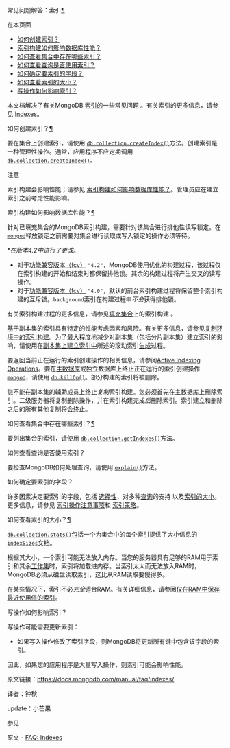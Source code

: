  常见问题解答：索引[¶](https://docs.mongodb.com/manual/faq/indexes/faq-indexes)


在本页面

- [如何创建索引？](https://docs.mongodb.com/manual/faq/indexes/how-do-i-create-an-index)
- [索引构建如何影响数据库性能？](https://docs.mongodb.com/manual/faq/indexes/how-does-an-index-build-affect-database-performance)
- [如何查看集合中存在哪些索引？](https://docs.mongodb.com/manual/faq/indexes/how-do-i-see-what-indexes-exist-on-a-collection)
- [如何查看查询是否使用索引？](https://docs.mongodb.com/manual/faq/indexes/how-can-i-see-if-a-query-uses-an-index)
- [如何确定要索引的字段？](https://docs.mongodb.com/manual/faq/indexes/how-do-i-determine-which-fields-to-index)
- [如何查看索引的大小？](https://docs.mongodb.com/manual/faq/indexes/how-can-i-see-the-size-of-an-index)
- [写操作如何影响索引？](https://docs.mongodb.com/manual/faq/indexes/how-do-write-operations-affect-indexes)


本文档解决了有关MongoDB [索引的](https://docs.mongodb.com/manual/indexes/)一些常见问题 。有关索引的更多信息，请参见 [Indexes](https://docs.mongodb.com/manual/indexes/)。



 如何创建索引？[¶](https://docs.mongodb.com/manual/faq/indexes/how-do-i-create-an-index)


要在集合上创建索引，请使用 [`db.collection.createIndex()`](https://docs.mongodb.com/manual/reference/method/db.collection.createIndex/db.collection.createIndex)方法。创建索引是一种管理性操作。通常，应用程序不应定期调用 [`db.collection.createIndex()`](https://docs.mongodb.com/manual/reference/method/db.collection.createIndex/db.collection.createIndex)。


注意

索引构建会影响性能；请参见 [索引构建如何影响数据库性能？](https://docs.mongodb.com/manual/faq/indexes/faq-index-performance)。管理员应在建立索引之前考虑性能影响。



 索引构建如何影响数据库性能？[¶](https://docs.mongodb.com/manual/faq/indexes/how-does-an-index-build-affect-database-performance)


针对已填充集合的MongoDB索引构建，需要针对该集合进行排他性读写锁定。在[`mongod`](https://docs.mongodb.com/manual/reference/program/mongod/bin.mongod)释放锁定之前需要对集合进行读取或写入锁定的操作必须等待。

**在版本4.2中进行了更改。*


- 对于[功能兼容版本（fcv）](https://docs.mongodb.com/manual/reference/command/setFeatureCompatibilityVersion/view-fcv) `"4.2"`，MongoDB使用优化的构建过程，该过程仅在索引构建的开始和结束时都保留排他锁。其余的构建过程将产生交叉的读写操作。
- 对于[功能兼容版本（fcv）](https://docs.mongodb.com/manual/reference/command/setFeatureCompatibilityVersion/view-fcv) `"4.0"`，默认的前台索引构建过程将保留整个索引构建的互斥锁。`background`索引在构建过程中*不会*获得排他锁。


有关索引构建过程的更多信息，请参见[填充集合](https://docs.mongodb.com/manual/core/index-creation/index-operations)上的索引构建 。


基于副本集的索引具有特定的性能考虑因素和风险。有关更多信息，请参见[复制环境中的索引构建](https://docs.mongodb.com/manual/core/index-creation/index-operations-replicated-build)。为了最大程度地减少对副本集（包括分片副本集）建立索引的影响，请使用在[副本集上建立索引中](https://docs.mongodb.com/manual/tutorial/build-indexes-on-replica-sets/)所述的滚动索引[生成](https://docs.mongodb.com/manual/tutorial/build-indexes-on-replica-sets/)过程。


要返回当前正在运行的索引创建操作的相关信息，请参阅[Active Indexing Operations](https://docs.mongodb.com/manual/reference/method/db.currentOp/currentop-index-creation)。要在[主数据库](https://docs.mongodb.com/manual/reference/glossary/term-primary)或独立数据库上终止正在运行的索引创建操作[`mongod`](https://docs.mongodb.com/manual/reference/program/mongod/bin.mongod)，请使用 [`db.killOp()`](https://docs.mongodb.com/manual/reference/method/db.killOp/db.killOp)。部分构建的索引将被删除。


您不能在副本集的辅助成员上终止*复制*索引构建。您必须首先在主数据库上删除索引。二级服务器将复制删除操作，并在索引构建完成*后*删除索引。索引建立和删除之后的所有其他复制将会终止。



 如何查看集合中存在哪些索引？[¶](https://docs.mongodb.com/manual/faq/indexes/how-do-i-see-what-indexes-exist-on-a-collection)


要列出集合的索引，请使用 [`db.collection.getIndexes()`](https://docs.mongodb.com/manual/reference/method/db.collection.getIndexes/db.collection.getIndexes)方法。



 如何查看查询是否使用索引？

要检查MongoDB如何处理查询，请使用 [`explain()`](https://docs.mongodb.com/manual/reference/method/cursor.explain/cursor.explain)方法。

 如何确定要索引的字段？


许多因素决定要索引的字段，包括 [选择性](https://docs.mongodb.com/manual/tutorial/create-queries-that-ensure-selectivity/index-selectivity)，对多种[查询](https://docs.mongodb.com/manual/reference/glossary/term-query-shape)的支持 以及[索引的大小](https://docs.mongodb.com/manual/tutorial/ensure-indexes-fit-ram/)。更多信息，请参见 [索引操作注意事项](https://docs.mongodb.com/manual/core/data-model-operations/data-model-indexes)和 [索引策略](https://docs.mongodb.com/manual/applications/indexes/)。


 如何查看索引的大小？[¶](https://docs.mongodb.com/manual/faq/indexes/how-can-i-see-the-size-of-an-index)


[`db.collection.stats()`](https://docs.mongodb.com/manual/reference/method/db.collection.stats/db.collection.stats)包括一个为集合中的每个索引提供了大小信息的[`indexSizes`](https://docs.mongodb.com/manual/reference/command/collStats/collStats.indexSizes)文档。


根据其大小，一个索引可能无法放入内存。当您的服务器具有足够的RAM用于索引和其余[工作集](https://docs.mongodb.com/manual/reference/glossary/term-working-set)时，索引将加载进内存。当索引太大而无法放入RAM时，MongoDB必须从磁盘读取索引，这比从RAM读取要慢得多。


在某些情况下，索引不必*完全*适合RAM。有关详细信息，请参阅[仅在RAM中保存最近使用值的索引](https://docs.mongodb.com/manual/tutorial/ensure-indexes-fit-ram/indexing-right-handed)。



 写操作如何影响索引？


写操作可能需要更新索引：

- 如果写入操作修改了索引字段，则MongoDB将更新所有键中包含该字段的索引。

因此，如果您的应用程序是大量写入操作，则索引可能会影响性能。



原文链接：https://docs.mongodb.com/manual/faq/indexes/

译者：钟秋

update：小芒果


 参见

原文 - [FAQ: Indexes]( https://docs.mongodb.com/manual/faq/indexes/ )

